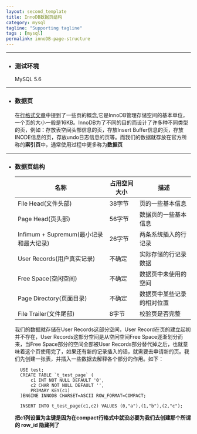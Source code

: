```yaml
---
layout: second_template
title: InnoDB数据页结构
category: mysql
tagline: "Supporting tagline"
tags : [mysql]
permalink: innoDB-page-structure
---
```


[row-format]:/innodb-row-format-compact

***
* ### 测试环境 ###
	
	MySQL 5.6

***
* ### 数据页 ###
	
	在[行格式文章][row-format]中提到了一些页的概念,它是InnoDB管理存储空间的基本单位，一个页的大小一般是16KB。InnoDB为了不同的目的而设计了许多种不同类型的页，例如：存放表空间头部信息的页，存放Insert Buffer信息的页，存放INODE信息的页，存放undo日志信息的页等。而我们的数据就存放在官方所称的**索引页**中，通常使用过程中更多称为**数据页**

***
* ### 数据页结构 ###

	|名称|占用空间大小|描述|
	|-|-|-|
	|File Head(文件头部)|38字节|页的一些基本信息|
	|Page Head(页头部)|56字节|数据页的一些基本信息|
	|Infimum + Supremum(最小记录和最大记录)|26字节|两条系统插入的行记录|
	|User Records(用户真实记录)|不确定|实际存储的行记录数据|
	|Free Space(空闲空间)|不确定|数据页中未使用的空间|
	|Page Directory(页面目录)|不确定|数据页中某些记录的相对位置|
	|File Trailer(文件尾部)|8字节|校验页是否完整|


	我们的数据就存储在User Records这部分空间，User Record在页的建立起初并不存在，User Records这部分空间是从空闲空间Free Space逐渐划分而来，当Free Space部分的空间全部被User Records部分替代掉之后，也就意味着这个页使用完了，如果还有新的记录插入的话，就需要去申请新的页。我们先创建一张表，并插入一些数据去解释各个部分的作用。如下：

		USE test;
		CREATE TABLE `t_test_page` (
			c1 INT NOT NULL DEFAULT '0',
			c2 CHAR NOT NULL DEFAULT '',
			PRIMARY KEY(c1)
		)ENGINE INNODB CHARSET=ASCII ROW_FORMAT=COMPACT;

		INSERT INTO t_test_page(c1,c2) VALUES (0,"a"),(1,"b"),(2,"c");

	**把c1列设置为主键是因为在compact行格式中就没必要为我们去创建那个所谓的 row_id 隐藏列了**